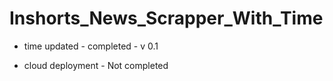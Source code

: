 # Inshorts_News_Scrapper_With_Time

- time updated - completed - v 0.1

- cloud deployment - Not completed
